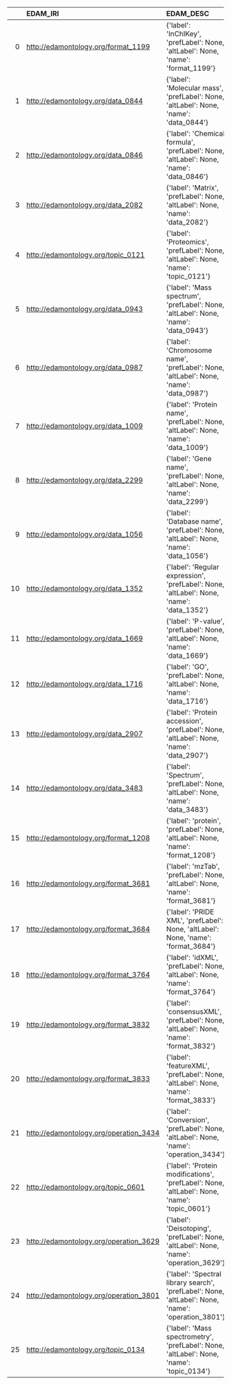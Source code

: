 |    | EDAM_IRI                               | EDAM_DESC                                                                                           | MS_IRI                                      | MS_DESC                              |
|---:|:---------------------------------------|:----------------------------------------------------------------------------------------------------|:--------------------------------------------|:-------------------------------------|
|  0 | http://edamontology.org/format_1199    | {'label': 'InChIKey', 'prefLabel': None, 'altLabel': None, 'name': 'format_1199'}                   | http://purl.obolibrary.org/obo/MS_1002894   | {'label': 'InChIKey'}                |
|  1 | http://edamontology.org/data_0844      | {'label': 'Molecular mass', 'prefLabel': None, 'altLabel': None, 'name': 'data_0844'}               | http://purl.obolibrary.org/obo/MS_1000224   | {'label': 'Molecular mass'}          |
|  2 | http://edamontology.org/data_0846      | {'label': 'Chemical formula', 'prefLabel': None, 'altLabel': None, 'name': 'data_0846'}             | http://purl.obolibrary.org/obo/MS_1000864   | {'label': 'Chemical formula'}        |
|  3 | http://edamontology.org/data_2082      | {'label': 'Matrix', 'prefLabel': None, 'altLabel': None, 'name': 'data_2082'}                       | http://purl.obolibrary.org/obo/MS_4000006   | {'label': 'Matrix'}                  |
|  4 | http://edamontology.org/topic_0121     | {'label': 'Proteomics', 'prefLabel': None, 'altLabel': None, 'name': 'topic_0121'}                  | http://purl.obolibrary.org/obo/MS_1003348   | {'label': 'Proteomics'}              |
|  5 | http://edamontology.org/data_0943      | {'label': 'Mass spectrum', 'prefLabel': None, 'altLabel': None, 'name': 'data_0943'}                | http://purl.obolibrary.org/obo/MS_1000294   | {'label': 'Mass spectrum'}           |
|  6 | http://edamontology.org/data_0987      | {'label': 'Chromosome name', 'prefLabel': None, 'altLabel': None, 'name': 'data_0987'}              | http://purl.obolibrary.org/obo/MS_1002637   | {'label': 'Chromosome name'}         |
|  7 | http://edamontology.org/data_1009      | {'label': 'Protein name', 'prefLabel': None, 'altLabel': None, 'name': 'data_1009'}                 | http://purl.obolibrary.org/obo/MS_1000886   | {'label': 'Protein name'}            |
|  8 | http://edamontology.org/data_2299      | {'label': 'Gene name', 'prefLabel': None, 'altLabel': None, 'name': 'data_2299'}                    | http://purl.obolibrary.org/obo/MS_1000934   | {'label': 'Gene name'}               |
|  9 | http://edamontology.org/data_1056      | {'label': 'Database name', 'prefLabel': None, 'altLabel': None, 'name': 'data_1056'}                | http://purl.obolibrary.org/obo/MS_1001013   | {'label': 'Database name'}           |
| 10 | http://edamontology.org/data_1352      | {'label': 'Regular expression', 'prefLabel': None, 'altLabel': None, 'name': 'data_1352'}           | http://purl.obolibrary.org/obo/MS_1002479   | {'label': 'Regular expression'}      |
| 11 | http://edamontology.org/data_1669      | {'label': 'P-value', 'prefLabel': None, 'altLabel': None, 'name': 'data_1669'}                      | http://purl.obolibrary.org/obo/MS_1001191   | {'label': 'P-value'}                 |
| 12 | http://edamontology.org/data_1716      | {'label': 'GO', 'prefLabel': None, 'altLabel': None, 'name': 'data_1716'}                           | http://purl.obolibrary.org/obo/PEFF_0001018 | {'label': 'GO'}                      |
| 13 | http://edamontology.org/data_2907      | {'label': 'Protein accession', 'prefLabel': None, 'altLabel': None, 'name': 'data_2907'}            | http://purl.obolibrary.org/obo/MS_1000885   | {'label': 'Protein accession'}       |
| 14 | http://edamontology.org/data_3483      | {'label': 'Spectrum', 'prefLabel': None, 'altLabel': None, 'name': 'data_3483'}                     | http://purl.obolibrary.org/obo/MS_1000442   | {'label': 'Spectrum'}                |
| 15 | http://edamontology.org/format_1208    | {'label': 'protein', 'prefLabel': None, 'altLabel': None, 'name': 'format_1208'}                    | http://purl.obolibrary.org/obo/MS_1000882   | {'label': 'protein'}                 |
| 16 | http://edamontology.org/format_3681    | {'label': 'mzTab', 'prefLabel': None, 'altLabel': None, 'name': 'format_3681'}                      | http://purl.obolibrary.org/obo/MS_1002601   | {'label': 'mzTab'}                   |
| 17 | http://edamontology.org/format_3684    | {'label': 'PRIDE XML', 'prefLabel': None, 'altLabel': None, 'name': 'format_3684'}                  | http://purl.obolibrary.org/obo/MS_1002600   | {'label': 'PRIDE XML'}               |
| 18 | http://edamontology.org/format_3764    | {'label': 'idXML', 'prefLabel': None, 'altLabel': None, 'name': 'format_3764'}                      | http://purl.obolibrary.org/obo/MS_1002823   | {'label': 'idXML'}                   |
| 19 | http://edamontology.org/format_3832    | {'label': 'consensusXML', 'prefLabel': None, 'altLabel': None, 'name': 'format_3832'}               | http://purl.obolibrary.org/obo/MS_1002825   | {'label': 'consensusXML'}            |
| 20 | http://edamontology.org/format_3833    | {'label': 'featureXML', 'prefLabel': None, 'altLabel': None, 'name': 'format_3833'}                 | http://purl.obolibrary.org/obo/MS_1002824   | {'label': 'featureXML'}              |
| 21 | http://edamontology.org/operation_3434 | {'label': 'Conversion', 'prefLabel': None, 'altLabel': None, 'name': 'operation_3434'}              | http://purl.obolibrary.org/obo/PEFF_0000016 | {'label': 'Conversion'}              |
| 22 | http://edamontology.org/topic_0601     | {'label': 'Protein modifications', 'prefLabel': None, 'altLabel': None, 'name': 'topic_0601'}       | http://purl.obolibrary.org/obo/MS_1000933   | {'label': 'Protein modifications'}   |
| 23 | http://edamontology.org/operation_3629 | {'label': 'Deisotoping', 'prefLabel': None, 'altLabel': None, 'name': 'operation_3629'}             | http://purl.obolibrary.org/obo/MS_1000033   | {'label': 'Deisotoping'}             |
| 24 | http://edamontology.org/operation_3801 | {'label': 'Spectral library search', 'prefLabel': None, 'altLabel': None, 'name': 'operation_3801'} | http://purl.obolibrary.org/obo/MS_1001031   | {'label': 'Spectral library search'} |
| 25 | http://edamontology.org/topic_0134     | {'label': 'Mass spectrometry', 'prefLabel': None, 'altLabel': None, 'name': 'topic_0134'}           | http://purl.obolibrary.org/obo/MS_1000268   | {'label': 'Mass spectrometry'}       |